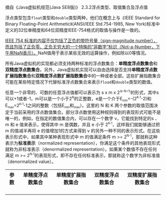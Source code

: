 摘自《Java虚拟机规范(Java SE8版)》 2.3.2浮点类型、取值集合及浮点值<p/>
	<p>浮点类型包含<code>float</code>类型和<code>double</code>类型两种，他们在概念上与《IEEE Standard for Binary Floating-Point Arithmetic》(ANSI/IEEE Std.754-1985, New York)标准中定义的32位单精度和64位双精度IEEE-754格式的取值与操作是一致的。</p>
	<p><u>IEEE 754 标准的内容不仅包括了正负的带符号量（sign-magnitude number），而且包括了正负零、正负无穷大的一个特殊的“非数字”标识（Not-a-Number，下午用NaN表示）。</u>NaN值用于表示某些无效的运算操作，例如除以0等情况。</p>
	<p>所有Java虚拟机的实现都必须支持两种标准的浮点数集合：<strong>单精度浮点数集合</strong>和<strong>双精度浮点数集合</strong>。另外，Java虚拟机实现可以自由选择是否支持<strong>单精度浮点数扩展指数集合</strong>和<strong>双精度浮点数扩展指数集合</strong>中的一种或者全部。这些扩展指数集合可能在某些特定情况下代替标准浮点数集合来表示<code>fload</code>和<code>double</code>类型的数值。</p>
	<p>任意一个非零的、可数的任意浮点值都可以表示为 s x m x 2<sup><small>(e-N+1)</small></sup>的形式，其中s可以+1或者-1，m可以是一个小于2<sup><small>N</small></sup>的正整数，e是一个介于E<sub><small>min</small></sub>=-(2<sup><small>K-1</small></sup>-2)和E<sub><small>max</small></sub>=2<sup><small>K-1</small></sup>-1之间的整数（包括E<sub><small>min</small></sub>和<sub><small>max</small></sub>）。这里的 N 和 K 两个参数的取值范围决定于当前采用的浮点数值集合。部分浮点数使用这种规则得到的表现形式可能不是唯一的，例如，在指定的数值集合内，可以存在一个数字 v，它能找到特定的s 、m 和 e 值来表示，使得其中 m 是偶数，并且 e 小于 2<sup><small>K-1</small></sup>，这样我们就能够通过把 m 的值减半再将 e 的值增加1的方式来得到 v 的另外一种不同的表示形式。在这些表示形式中，如果其中某种表现形式中 m 的值满足条件 m >= 2<sup><small>N-1</small></sup>，那就称这种表示为<b>标准表示</b>（normalized representation），你满足这个条件的其他表现形式就称为非标准表示（denormalized representation）。如果某个数值不存在任何满足 m >= 2<sup><small>N-1</small></sup>的表现形式，即不存在任何标准表示，那就称这个数字为非标准值（denormalized value）。</p>
<table>
	<tr>
		<th>参数</th>
		<th>单精度浮点数集合</th>
		<th>单精度扩展指数集合</th>
		<th>双精度浮点数集合</th>
		<th>双精度扩展指数集合</th>
	</tr>
	<tr>
		<td></td>
		<td></td>
		<td></td>
		<td></td>
		<td></td>
	</tr>
	<tr>
		<td></td>
		<td></td>
		<td></td>
		<td></td>
		<td></td>
	</tr>
	<tr>
		<td></td>
		<td></td>
		<td></td>
		<td></td>
		<td></td>
	</tr>
	<tr>
		<td></td>
		<td></td>
		<td></td>
		<td></td>
		<td></td>
	</tr>
</table>
